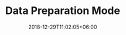 ---
title: "Data Preparation Mode"
date: 2018-12-29T11:02:05+06:00
lastmod: 2020-01-05T10:42:26+06:00
weight: 30
draft: false
# metaタグのパラメータ
meta:
  description: "This is a tutorial on Prediction One, a piece of software that can be easily operated by non-experts, which calculates predictions from data. This section explains how to use Prediction One using an example of automatic classification of failure information."
# クラウド・デスクトップ限定ページの場合は片方のみtrueにする
visible:
  is_cloud_only: false
  is_desktop_only: false
# 検索でヒットする文字列の指定
keywords:
  [""]
tutorial_page:
  is_next_exists: true
---